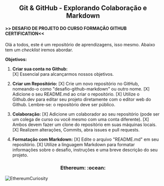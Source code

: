 <center><h2>Git & GitHub - Explorando Colaboração e Markdown </h2></center>

#### >> DESAFIO DE PROJETO DO CURSO FORMAÇÃO GITHUB CERTIFICATION<<

Olá a todos, este é um repositório de aprendizagens, isso mesmo. Abaixo tem um _checklist_ iremos abordar.

**Objetivos:**

1. **Criar sua conta no Github:**<br>
   [X] Essencial para alcançarmos nossos objetivos.

2. **Criar um Repositório:**
   [X] Crie um novo repositório no GitHub, nomeando-o como "desafio-github-markdown" ou outro nome.
   [X] Adicione o seu README.md ao criar o repositório.
   [X] Utilize o Github.dev para editar seu projeto diretamente com o editor web do Github.  Lembre-se: o repositório deve ser público.

3. **Colaboração:**
   [X] Adicione um colaborador ao seu repositório (pode ser um colega de curso ou você mesmo com uma conta diferente).
   [X] Ambos devem fazer um clone do repositório em suas máquinas locais.
   [X] Realizem alterações, Commits, abra issues e pull requests.

4. **Formatação com Markdown:**
   [X] Edite o arquivo "README.md" em seu repositório.
   [X] Utilize a linguagem Markdown para formatar informações sobre o desafio, instruções e uma breve descrição do seu projeto.

<div align="center"><h3> Ethereum: :ocean:</h3></div>

![EthereumCuriosity](https://ethereum.org/_next/image/?url=%2F_next%2Fstatic%2Fmedia%2Feth.28aff33d.png&w=384&q=75)
